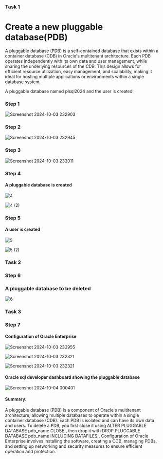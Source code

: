 ### Task 1
# Create a new pluggable database(PDB)
A pluggable database (PDB) is a self-contained database that exists within a container database (CDB) in Oracle's multitenant architecture. Each PDB operates independently with its own data and user management, while sharing the underlying resources of the CDB. This design allows for efficient resource utilization, easy management, and scalability, making it ideal for hosting multiple applications or environments within a single database system.

A pluggable database named plsql2024 and the user  is created: 

### Step 1
![Screenshot 2024-10-03 232903](https://github.com/user-attachments/assets/34e608b1-d688-4558-be71-898450bca91c)

### Step 2
![Screenshot 2024-10-03 232945](https://github.com/user-attachments/assets/7ad9a970-f981-4854-907b-9e1819e4469c)


### Step 3
![Screenshot 2024-10-03 233011](https://github.com/user-attachments/assets/77bba067-bd2b-45bf-82d3-765301eb897b)


### Step 4
#### A pluggable database is created
![4](https://github.com/user-attachments/assets/48673650-a12f-43f1-a8e4-3786c70817fd)

![4 (2)](https://github.com/user-attachments/assets/2bc779b4-1578-438c-b622-7b6dd25d64c7)


### Step 5 
#### A user is created 
![5](https://github.com/user-attachments/assets/d1e1772a-31d7-4dca-b174-226a84788bf9)

![5 (2)](https://github.com/user-attachments/assets/6d4538d2-58ca-4e2d-b257-603e6ccc9abe)

### Task 2

### Step 6 
### A pluggable database to be deleted

![6](https://github.com/user-attachments/assets/37067b5a-7c99-42c5-933e-9aa4bce82964)

### Task 3

### Step 7
#### Configuration of Oracle Enterprise

![Screenshot 2024-10-03 233955](https://github.com/user-attachments/assets/96f35840-5e8f-40bf-b2fd-1c066060f43e)

![Screenshot 2024-10-03 232321](https://github.com/user-attachments/assets/70fec6f8-a3b9-470c-b9f7-736b45289dd4)

![Screenshot 2024-10-03 232321](https://github.com/user-attachments/assets/22a54cd2-8431-4db6-9f9b-eaaa5a7b8792)


#### Oracle sql developer dashboard showing the pluggable database

![Screenshot 2024-10-04 000401](https://github.com/user-attachments/assets/459c9e46-10e7-4401-981a-13b71158b465)

#### Summary:

A pluggable database (PDB) is a component of Oracle's multitenant architecture, allowing multiple databases to operate within a single container database (CDB). Each PDB is isolated and can have its own data and users.
To delete a PDB, you first close it using ALTER PLUGGABLE DATABASE pdb_name CLOSE;, then drop it with DROP PLUGGABLE DATABASE pdb_name INCLUDING DATAFILES;.
Configuration of Oracle Enterprise involves installing the software, creating a CDB, managing PDBs, and setting up networking and security measures to ensure efficient operation and protection.
